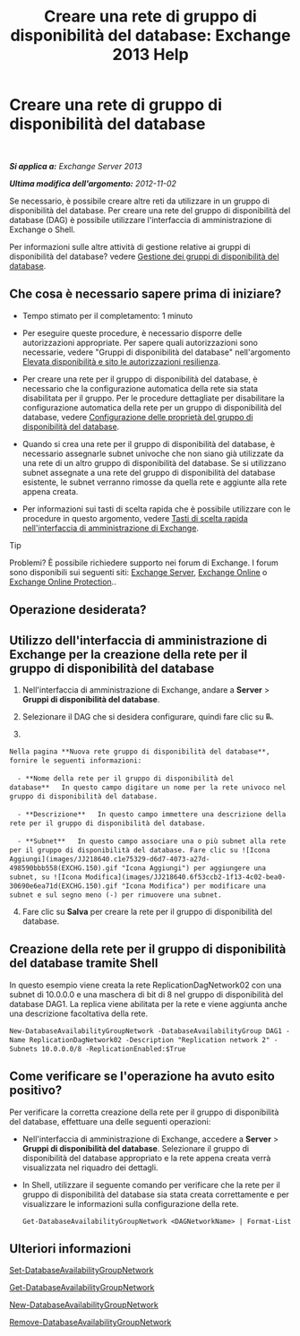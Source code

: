 ﻿---
title: 'Creare una rete di gruppo di disponibilità del database: Exchange 2013 Help'
TOCTitle: Creare una rete di gruppo di disponibilità del database
ms:assetid: 6caec7be-788a-4058-87a7-f31c575b870c
ms:mtpsurl: https://technet.microsoft.com/it-it/library/Dd298051(v=EXCHG.150)
ms:contentKeyID: 50480939
ms.date: 05/22/2018
mtps_version: v=EXCHG.150
ms.translationtype: MT
---

# Creare una rete di gruppo di disponibilità del database

 

_**Si applica a:** Exchange Server 2013_

_**Ultima modifica dell'argomento:** 2012-11-02_

Se necessario, è possibile creare altre reti da utilizzare in un gruppo di disponibilità del database. Per creare una rete del gruppo di disponibilità del database (DAG) è possibile utilizzare l'interfaccia di amministrazione di Exchange o Shell.

Per informazioni sulle altre attività di gestione relative ai gruppi di disponibilità del database? vedere [Gestione dei gruppi di disponibilità del database](managing-database-availability-groups-exchange-2013-help.md).

## Che cosa è necessario sapere prima di iniziare?

  - Tempo stimato per il completamento: 1 minuto

  - Per eseguire queste procedure, è necessario disporre delle autorizzazioni appropriate. Per sapere quali autorizzazioni sono necessarie, vedere "Gruppi di disponibilità del database" nell'argomento [Elevata disponibilità e sito le autorizzazioni resilienza](high-availability-and-site-resilience-permissions-exchange-2013-help.md).

  - Per creare una rete per il gruppo di disponibilità del database, è necessario che la configurazione automatica della rete sia stata disabilitata per il gruppo. Per le procedure dettagliate per disabilitare la configurazione automatica della rete per un gruppo di disponibilità del database, vedere [Configurazione delle proprietà del gruppo di disponibilità del database](configure-database-availability-group-properties-exchange-2013-help.md).

  - Quando si crea una rete per il gruppo di disponibilità del database, è necessario assegnarle subnet univoche che non siano già utilizzate da una rete di un altro gruppo di disponibilità del database. Se si utilizzano subnet assegnate a una rete del gruppo di disponibilità del database esistente, le subnet verranno rimosse da quella rete e aggiunte alla rete appena creata.

  - Per informazioni sui tasti di scelta rapida che è possibile utilizzare con le procedure in questo argomento, vedere [Tasti di scelta rapida nell'interfaccia di amministrazione di Exchange](keyboard-shortcuts-in-the-exchange-admin-center-exchange-online-protection-help.md).


> [!TIP]
> Problemi? È possibile richiedere supporto nei forum di Exchange. I forum sono disponibili sui seguenti siti: <A href="https://go.microsoft.com/fwlink/p/?linkid=60612">Exchange Server</A>, <A href="https://go.microsoft.com/fwlink/p/?linkid=267542">Exchange Online</A> o <A href="https://go.microsoft.com/fwlink/p/?linkid=285351">Exchange Online Protection</A>..



## Operazione desiderata?

## Utilizzo dell'interfaccia di amministrazione di Exchange per la creazione della rete per il gruppo di disponibilità del database

1.  Nell'interfaccia di amministrazione di Exchange, andare a **Server** \> **Gruppi di disponibilità del database**.

2.  Selezionare il DAG che si desidera configurare, quindi fare clic su ![Aggiunta di una rete del gruppo di disponibilità del database](images/Dd298051.befcdc4e-7f7a-451d-a0a8-608c79f5d186(EXCHG.150).gif "Aggiunta di una rete del gruppo di disponibilità del database").

3.  
    
    Nella pagina **Nuova rete gruppo di disponibilità del database**, fornire le seguenti informazioni:
    
      - **Nome della rete per il gruppo di disponibilità del database**   In questo campo digitare un nome per la rete univoco nel gruppo di disponibilità del database.
    
      - **Descrizione**   In questo campo immettere una descrizione della rete per il gruppo di disponibilità del database.
    
      - **Subnet**   In questo campo associare una o più subnet alla rete per il gruppo di disponibilità del database. Fare clic su ![Icona Aggiungi](images/JJ218640.c1e75329-d6d7-4073-a27d-498590bbb558(EXCHG.150).gif "Icona Aggiungi") per aggiungere una subnet, su ![Icona Modifica](images/JJ218640.6f53ccb2-1f13-4c02-bea0-30690e6ea71d(EXCHG.150).gif "Icona Modifica") per modificare una subnet e sul segno meno (-) per rimuovere una subnet.

4.  Fare clic su **Salva** per creare la rete per il gruppo di disponibilità del database.

## Creazione della rete per il gruppo di disponibilità del database tramite Shell

In questo esempio viene creata la rete ReplicationDagNetwork02 con una subnet di 10.0.0.0 e una maschera di bit di 8 nel gruppo di disponibilità del database DAG1. La replica viene abilitata per la rete e viene aggiunta anche una descrizione facoltativa della rete.

    New-DatabaseAvailabilityGroupNetwork -DatabaseAvailabilityGroup DAG1 -Name ReplicationDagNetwork02 -Description "Replication network 2" -Subnets 10.0.0.0/8 -ReplicationEnabled:$True

## Come verificare se l'operazione ha avuto esito positivo?

Per verificare la corretta creazione della rete per il gruppo di disponibilità del database, effettuare una delle seguenti operazioni:

  - Nell'interfaccia di amministrazione di Exchange, accedere a **Server** \> **Gruppi di disponibilità del database**. Selezionare il gruppo di disponibilità del database appropriato e la rete appena creata verrà visualizzata nel riquadro dei dettagli.

  - In Shell, utilizzare il seguente comando per verificare che la rete per il gruppo di disponibilità del database sia stata creata correttamente e per visualizzare le informazioni sulla configurazione della rete.
    
        Get-DatabaseAvailabilityGroupNetwork <DAGNetworkName> | Format-List

## Ulteriori informazioni

[Set-DatabaseAvailabilityGroupNetwork](https://technet.microsoft.com/it-it/library/dd298008\(v=exchg.150\))

[Get-DatabaseAvailabilityGroupNetwork](https://technet.microsoft.com/it-it/library/dd297938\(v=exchg.150\))

[New-DatabaseAvailabilityGroupNetwork](https://technet.microsoft.com/it-it/library/dd335225\(v=exchg.150\))

[Remove-DatabaseAvailabilityGroupNetwork](https://technet.microsoft.com/it-it/library/dd298131\(v=exchg.150\))

